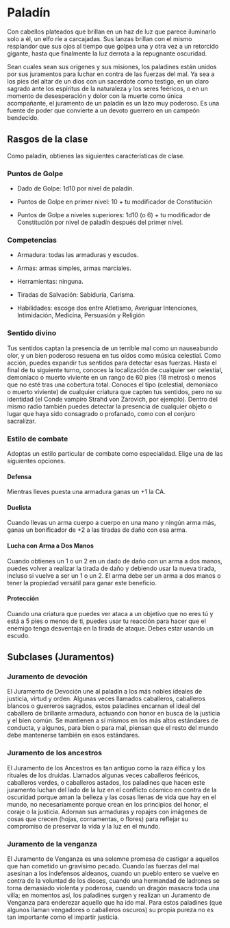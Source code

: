 # Paladín

Con cabellos plateados que brillan en un haz de luz que
parece iluminarlo solo a él, un elfo ríe a carcajadas. Sus lanzas brillan con el mismo resplandor que sus ojos al tiempo
que golpea una y otra vez a un retorcido gigante, hasta que
finalmente la luz derrota a la repugnante oscuridad.

Sean cuales sean sus orígenes y sus misiones, los paladines están unidos por sus juramentos para luchar en contra de
las fuerzas del mal. Ya sea a los pies del altar de un dios con
un sacerdote como testigo, en un claro sagrado ante los espíritus de la naturaleza y los seres feéricos, o en un momento
de desesperación y dolor con la muerte como única acompañante, el juramento de un paladín es un lazo muy poderoso.
Es una fuente de poder que convierte a un devoto guerrero en
un campeón bendecido.

## Rasgos de la clase

Como paladín, obtienes las siguientes características de
clase.

### Puntos de Golpe

- Dado de Golpe: 1d10 por nivel de paladín.

- Puntos de Golpe en primer nivel: 10 + tu modificador de
Constitución

- Puntos de Golpe a niveles superiores: 1d10 (o 6) + tu modificador de Constitución por nivel de paladín después del primer nivel.
### Competencias

- Armadura: todas las armaduras y escudos.

- Armas: armas simples, armas marciales.

- Herramientas: ninguna.

- Tiradas de Salvación: Sabiduría, Carisma.

- Habilidades: escoge dos entre Atletismo, Averiguar Intenciones, Intimidación, Medicina, Persuasión y Religión

### Sentido divino

Tus sentidos captan la presencia de un terrible mal como un
nauseabundo olor, y un bien poderoso resuena en tus oídos
como música celestial. Como acción, puedes expandir tus
sentidos para detectar esas fuerzas. Hasta el final de tu siguiente turno, conoces la localización de cualquier ser celestial, demoníaco o muerto viviente en un rango de 60 pies (18
metros) o menos que no esté tras una cobertura total. Conoces el tipo (celestial, demoníaco o muerto viviente) de cualquier criatura que capten tus sentidos, pero no su identidad
(el Conde vampiro Strahd von Zarovich, por ejemplo). Dentro
del mismo radio también puedes detectar la presencia de
cualquier objeto o lugar que haya sido consagrado o profanado, como con el conjuro sacralizar.

### Estilo de combate

Adoptas un estilo particular de combate como especialidad.
Elige una de las siguientes opciones.


#### Defensa
Mientras lleves puesta una armadura ganas un +1 la CA.

#### Duelista
Cuando llevas un arma cuerpo a cuerpo en una mano y ningún arma más, ganas un bonificador de +2 a las tiradas de
daño con esa arma.

#### Lucha con Arma a Dos Manos
Cuando obtienes un 1 o un 2 en un dado de daño con un arma
a dos manos, puedes volver a realizar la tirada de daño y debiendo usar la nueva tirada, incluso si vuelve a ser un 1 o un
2. El arma debe ser un arma a dos manos o tener la propiedad
versátil para ganar este beneficio.

#### Protección
Cuando una criatura que puedes ver ataca a un objetivo que
no eres tú y está a 5 pies o menos de ti, puedes usar tu reacción para hacer que el enemigo tenga desventaja en la tirada
de ataque. Debes estar usando un escudo.

## Subclases (Juramentos)

### Juramento de devoción
El Juramento de Devoción une al paladín a los más nobles
ideales de justicia, virtud y orden. Algunas veces llamados caballeros, caballeros blancos o guerreros sagrados, estos paladines encarnan el ideal del caballero de brillante armadura,
actuando con honor en busca de la justicia y el bien común.
Se mantienen a sí mismos en los más altos estándares de
conducta, y algunos, para bien o para mal, piensan que el
resto del mundo debe mantenerse también en esos estándares.

### Juramento de los ancestros
El Juramento de los Ancestros es tan antiguo como la raza
élfica y los rituales de los druidas. Llamados algunas veces
caballeros feéricos, caballeros verdes, o caballeros astados,
los paladines que hacen este juramento luchan del lado de la
luz en el conflicto cósmico en contra de la oscuridad porque
aman la belleza y las cosas llenas de vida que hay en el
mundo, no necesariamente porque crean en los principios del
honor, el coraje o la justicia. Adornan sus armaduras y ropajes con imágenes de cosas que crecen (hojas, cornamentas, o
flores) para reflejar su compromiso de preservar la vida y la
luz en el mundo.

### Juramento de la venganza
El Juramento de Venganza es una solemne promesa de castigar a aquellos que han cometido un gravísimo pecado.
Cuando las fuerzas del mal asesinan a los indefensos aldeanos, cuando un pueblo entero se vuelve en contra de la voluntad de los dioses, cuando una hermandad de ladrones se
torna demasiado violenta y poderosa, cuando un dragón masacra toda una villa; en momentos así, los paladines surgen y
realizan un Juramento de Venganza para enderezar aquello
que ha ido mal. Para estos paladines (que algunos llaman vengadores o caballeros oscuros) su propia pureza no es tan importante como el impartir justicia.
